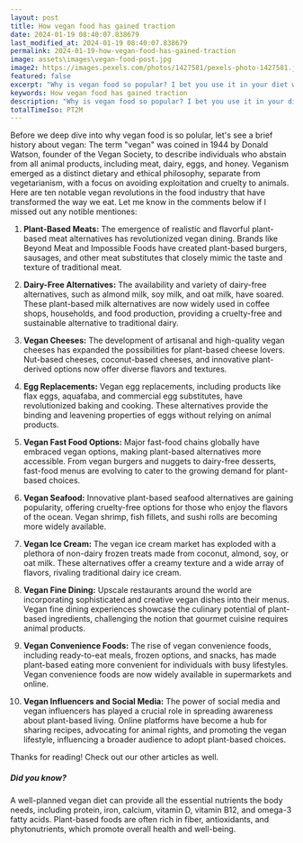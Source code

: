 ```yaml
---
layout: post
title: How vegan food has gained traction
date: 2024-01-19 08:40:07.838679
last_modified_at: 2024-01-19 08:40:07.838679
permalink: 2024-01-19-how-vegan-food-has-gained-traction
image: assets\images\vegan-food-post.jpg
image2: https://images.pexels.com/photos/1427581/pexels-photo-1427581.jpeg?auto=compress&cs=tinysrgb&h=650&w=940
featured: false
excerpt: "Why is vegan food so popular? I bet you use it in your diet without realizing. Click to see if these vegan revolutions are included in your diet."
keywords: How vegan food has gained traction
description: "Why is vegan food so popular? I bet you use it in your diet without realizing. Click to see if these vegan revolutions are included in your diet."
totalTimeIso: PT2M
---
```


Before we deep dive into why vegan food is so polular, let's see a brief history about vegan: The term "vegan" was coined in 1944 by Donald Watson, founder of the Vegan Society, to describe individuals who abstain from all animal products, including meat, dairy, eggs, and honey. Veganism emerged as a distinct dietary and ethical philosophy, separate from vegetarianism, with a focus on avoiding exploitation and cruelty to animals. Here are ten notable vegan revolutions in the food industry that have transformed the way we eat. Let me know in the comments below if I missed out any notible mentiones:

1. **Plant-Based Meats:**
   The emergence of realistic and flavorful plant-based meat alternatives has revolutionized vegan dining. Brands like Beyond Meat and Impossible Foods have created plant-based burgers, sausages, and other meat substitutes that closely mimic the taste and texture of traditional meat.

2. **Dairy-Free Alternatives:**
   The availability and variety of dairy-free alternatives, such as almond milk, soy milk, and oat milk, have soared. These plant-based milk alternatives are now widely used in coffee shops, households, and food production, providing a cruelty-free and sustainable alternative to traditional dairy.

3. **Vegan Cheeses:**
   The development of artisanal and high-quality vegan cheeses has expanded the possibilities for plant-based cheese lovers. Nut-based cheeses, coconut-based cheeses, and innovative plant-derived options now offer diverse flavors and textures.

4. **Egg Replacements:**
   Vegan egg replacements, including products like flax eggs, aquafaba, and commercial egg substitutes, have revolutionized baking and cooking. These alternatives provide the binding and leavening properties of eggs without relying on animal products.

5. **Vegan Fast Food Options:**
   Major fast-food chains globally have embraced vegan options, making plant-based alternatives more accessible. From vegan burgers and nuggets to dairy-free desserts, fast-food menus are evolving to cater to the growing demand for plant-based choices.

6. **Vegan Seafood:**
   Innovative plant-based seafood alternatives are gaining popularity, offering cruelty-free options for those who enjoy the flavors of the ocean. Vegan shrimp, fish fillets, and sushi rolls are becoming more widely available.

7. **Vegan Ice Cream:**
   The vegan ice cream market has exploded with a plethora of non-dairy frozen treats made from coconut, almond, soy, or oat milk. These alternatives offer a creamy texture and a wide array of flavors, rivaling traditional dairy ice cream.

8. **Vegan Fine Dining:**
   Upscale restaurants around the world are incorporating sophisticated and creative vegan dishes into their menus. Vegan fine dining experiences showcase the culinary potential of plant-based ingredients, challenging the notion that gourmet cuisine requires animal products.

9. **Vegan Convenience Foods:**
   The rise of vegan convenience foods, including ready-to-eat meals, frozen options, and snacks, has made plant-based eating more convenient for individuals with busy lifestyles. Vegan convenience foods are now widely available in supermarkets and online.

10. **Vegan Influencers and Social Media:**
    The power of social media and vegan influencers has played a crucial role in spreading awareness about plant-based living. Online platforms have become a hub for sharing recipes, advocating for animal rights, and promoting the vegan lifestyle, influencing a broader audience to adopt plant-based choices.

Thanks for reading! Check out our other articles as well.

<div class="card" style="margin-bottom:1rem">
  <div class="card-body">
    <h5 class="card-title">Did you know?</h5>
    <p class="card-text">A well-planned vegan diet can provide all the essential nutrients the body needs, including protein, iron, calcium, vitamin D, vitamin B12, and omega-3 fatty acids. Plant-based foods are often rich in fiber, antioxidants, and phytonutrients, which promote overall health and well-being.</p>
  </div>
</div>